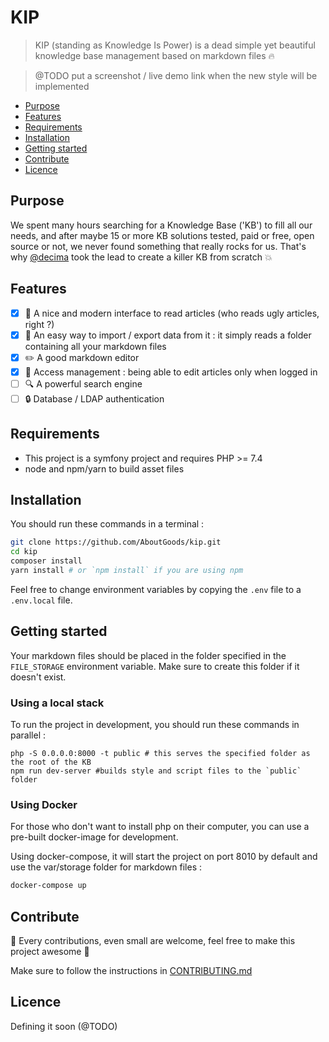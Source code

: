 # KIP

> KIP (standing as Knowledge Is Power) is a dead simple yet beautiful knowledge base management based on markdown files :fire:

> @TODO put a screenshot / live demo link when the new style will be implemented

- [Purpose](#purpose)
- [Features](#features)
- [Requirements](#requirements)
- [Installation](#installation)
- [Getting started](#getting-started)
- [Contribute](#contribute)
- [Licence](#licence)

## Purpose 

We spent many hours searching for a Knowledge Base ('KB') to fill all our needs, and after maybe 15 or more KB solutions tested, 
paid or free, open source or not, we never found something that really rocks for us. 
That's why [@decima](https://github.com/decima) took the lead to create a killer KB from scratch :boom:

## Features

- [x] :eyes: A nice and modern interface to read articles (who reads ugly articles, right ?)
- [x] :open_file_folder: An easy way to import / export data from it : it simply reads a folder containing all your markdown files
- [x] :pencil2: A good markdown editor
- [x] :no_good: Access management : being able to edit articles only when logged in
- [ ] :mag: A powerful search engine
- [ ] :lock: Database / LDAP authentication

## Requirements

- This project is a symfony project and requires PHP >= 7.4
- node and npm/yarn to build asset files

## Installation

You should run these commands in a terminal :
```bash
git clone https://github.com/AboutGoods/kip.git
cd kip
composer install
yarn install # or `npm install` if you are using npm 
```

Feel free to change environment variables by copying the `.env` file to a `.env.local` file.

## Getting started

Your markdown files should be placed in the folder specified in the `FILE_STORAGE` environment variable.
Make sure to create this folder if it doesn't exist.

### Using a local stack

To run the project in development, you should run these commands in parallel :
```
php -S 0.0.0.0:8000 -t public # this serves the specified folder as the root of the KB
npm run dev-server #builds style and script files to the `public` folder
```

### Using Docker

For those who don't want to install php on their computer, you can use a pre-built docker-image for development.

Using docker-compose, it will start the project on port 8010 by default and use the var/storage folder for markdown files :
```bash
docker-compose up
```

## Contribute

:raised_hands: Every contributions, even small are welcome, feel free to make this project awesome :dizzy:

Make sure to follow the instructions in [CONTRIBUTING.md](./CONTRIBUTING.md)

## Licence

Defining it soon (@TODO)
